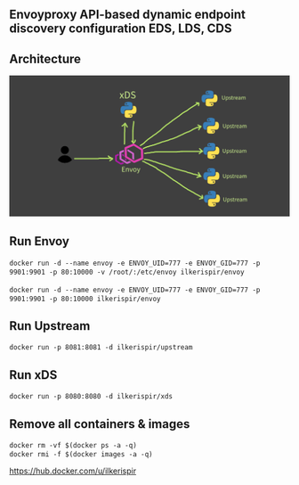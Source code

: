 ## Envoyproxy API-based dynamic endpoint discovery configuration EDS, LDS, CDS

## Architecture
![Architecture](architecture.png)

## Run Envoy
```
docker run -d --name envoy -e ENVOY_UID=777 -e ENVOY_GID=777 -p 9901:9901 -p 80:10000 -v /root/:/etc/envoy ilkerispir/envoy

docker run -d --name envoy -e ENVOY_UID=777 -e ENVOY_GID=777 -p 9901:9901 -p 80:10000 ilkerispir/envoy
```
## Run Upstream
```
docker run -p 8081:8081 -d ilkerispir/upstream
```

## Run xDS
```
docker run -p 8080:8080 -d ilkerispir/xds
```

## Remove all containers & images
```
docker rm -vf $(docker ps -a -q)
docker rmi -f $(docker images -a -q)
```

https://hub.docker.com/u/ilkerispir